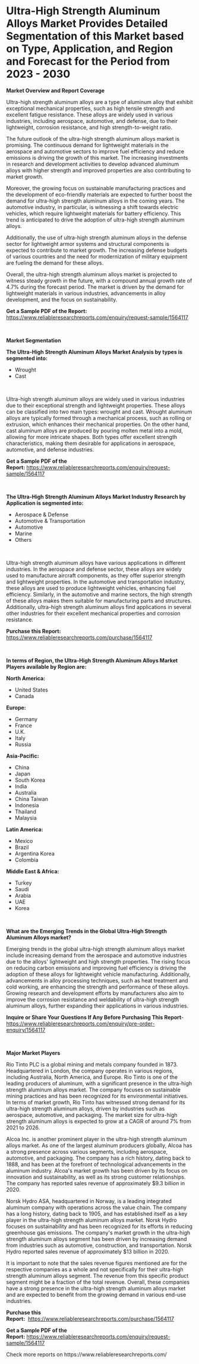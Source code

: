 <p><h1>Ultra-High Strength Aluminum Alloys Market Provides Detailed Segmentation of this Market based on Type, Application, and Region and Forecast for the Period from 2023 - 2030</h1></p><p><strong>Market Overview and Report Coverage</strong></p>
<p><p>Ultra-high strength aluminum alloys are a type of aluminum alloy that exhibit exceptional mechanical properties, such as high tensile strength and excellent fatigue resistance. These alloys are widely used in various industries, including aerospace, automotive, and defense, due to their lightweight, corrosion resistance, and high strength-to-weight ratio.</p><p>The future outlook of the ultra-high strength aluminum alloys market is promising. The continuous demand for lightweight materials in the aerospace and automotive sectors to improve fuel efficiency and reduce emissions is driving the growth of this market. The increasing investments in research and development activities to develop advanced aluminum alloys with higher strength and improved properties are also contributing to market growth.</p><p>Moreover, the growing focus on sustainable manufacturing practices and the development of eco-friendly materials are expected to further boost the demand for ultra-high strength aluminum alloys in the coming years. The automotive industry, in particular, is witnessing a shift towards electric vehicles, which require lightweight materials for battery efficiency. This trend is anticipated to drive the adoption of ultra-high strength aluminum alloys.</p><p>Additionally, the use of ultra-high strength aluminum alloys in the defense sector for lightweight armor systems and structural components is expected to contribute to market growth. The increasing defense budgets of various countries and the need for modernization of military equipment are fueling the demand for these alloys.</p><p>Overall, the ultra-high strength aluminum alloys market is projected to witness steady growth in the future, with a compound annual growth rate of 4.7% during the forecast period. The market is driven by the demand for lightweight materials in various industries, advancements in alloy development, and the focus on sustainability.</p></p>
<p><strong>Get a Sample PDF of the Report:</strong> <a href="https://www.reliableresearchreports.com/enquiry/request-sample/1564117">https://www.reliableresearchreports.com/enquiry/request-sample/1564117</a></p>
<p>&nbsp;</p>
<p><strong>Market Segmentation</strong></p>
<p><strong>The Ultra-High Strength Aluminum Alloys Market Analysis by types is segmented into:</strong></p>
<p><ul><li>Wrought</li><li>Cast</li></ul></p>
<p>&nbsp;</p>
<p><p>Ultra-high strength aluminum alloys are widely used in various industries due to their exceptional strength and lightweight properties. These alloys can be classified into two main types: wrought and cast. Wrought aluminum alloys are typically formed through a mechanical process, such as rolling or extrusion, which enhances their mechanical properties. On the other hand, cast aluminum alloys are produced by pouring molten metal into a mold, allowing for more intricate shapes. Both types offer excellent strength characteristics, making them desirable for applications in aerospace, automotive, and defense industries.</p></p>
<p><strong>Get a Sample PDF of the Report:</strong>&nbsp;<a href="https://www.reliableresearchreports.com/enquiry/request-sample/1564117">https://www.reliableresearchreports.com/enquiry/request-sample/1564117</a></p>
<p>&nbsp;</p>
<p><strong>The Ultra-High Strength Aluminum Alloys Market Industry Research by Application is segmented into:</strong></p>
<p><ul><li>Aerospace & Defense</li><li>Automotive & Transportation</li><li>Automotive</li><li>Marine</li><li>Others</li></ul></p>
<p>&nbsp;</p>
<p><p>Ultra-high strength aluminum alloys have various applications in different industries. In the aerospace and defense sector, these alloys are widely used to manufacture aircraft components, as they offer superior strength and lightweight properties. In the automotive and transportation industry, these alloys are used to produce lightweight vehicles, enhancing fuel efficiency. Similarly, in the automotive and marine sectors, the high strength of these alloys makes them suitable for manufacturing parts and structures. Additionally, ultra-high strength aluminum alloys find applications in several other industries for their excellent mechanical properties and corrosion resistance.</p></p>
<p><strong>Purchase this Report:</strong>&nbsp; <a href="https://www.reliableresearchreports.com/purchase/1564117">https://www.reliableresearchreports.com/purchase/1564117</a></p>
<p>&nbsp;</p>
<p><strong>In terms of Region, the Ultra-High Strength Aluminum Alloys Market Players available by Region are:</strong></p>
<p>
    <p> <strong> North America: </strong>
        <ul>
            <li>United States</li>
            <li>Canada</li>
        </ul>
        </p> 
    <p> <strong> Europe: </strong>
        <ul>
            <li>Germany</li>
            <li>France</li>
            <li>U.K.</li>
            <li>Italy</li>
            <li>Russia</li>
        </ul>
        </p> 
    <p> <strong> Asia-Pacific: </strong>
        <ul>
            <li>China</li>
            <li>Japan</li>
            <li>South Korea</li>
            <li>India</li>
            <li>Australia</li>
            <li>China Taiwan</li>
            <li>Indonesia</li>
            <li>Thailand</li>
            <li>Malaysia</li>
        </ul>
        </p> 
    <p> <strong> Latin America: </strong>
        <ul>
            <li>Mexico</li>
            <li>Brazil</li>
            <li>Argentina Korea</li>
            <li>Colombia</li>
        </ul>
        </p> 
    <p> <strong> Middle East & Africa: </strong>
        <ul>
            <li>Turkey</li>
            <li>Saudi</li>
            <li>Arabia</li>
            <li>UAE</li>
            <li>Korea</li>
        </ul>
    </p>
    </p>
<p>&nbsp;</p>
<p><strong>What are the Emerging Trends in the Global Ultra-High Strength Aluminum Alloys market?</strong></p>
<p><p>Emerging trends in the global ultra-high strength aluminum alloys market include increasing demand from the aerospace and automotive industries due to the alloys' lightweight and high strength properties. The rising focus on reducing carbon emissions and improving fuel efficiency is driving the adoption of these alloys for lightweight vehicle manufacturing. Additionally, advancements in alloy processing techniques, such as heat treatment and cold working, are enhancing the strength and performance of these alloys. Growing research and development efforts by manufacturers also aim to improve the corrosion resistance and weldability of ultra-high strength aluminum alloys, further expanding their applications in various industries.</p></p>
<p><strong>Inquire or Share Your Questions If Any Before Purchasing This Report</strong>- <a href="https://www.reliableresearchreports.com/enquiry/pre-order-enquiry/1564117">https://www.reliableresearchreports.com/enquiry/pre-order-enquiry/1564117</a></p>
<p>&nbsp;</p>
<p><strong>Major Market Players</strong></p>
<p><p>Rio Tinto PLC is a global mining and metals company founded in 1873. Headquartered in London, the company operates in various regions, including Australia, North America, and Europe. Rio Tinto is one of the leading producers of aluminum, with a significant presence in the ultra-high strength aluminum alloys market. The company focuses on sustainable mining practices and has been recognized for its environmental initiatives. In terms of market growth, Rio Tinto has witnessed strong demand for its ultra-high strength aluminum alloys, driven by industries such as aerospace, automotive, and packaging. The market size for ultra-high strength aluminum alloys is expected to grow at a CAGR of around 7% from 2021 to 2026.</p><p>Alcoa Inc. is another prominent player in the ultra-high strength aluminum alloys market. As one of the largest aluminum producers globally, Alcoa has a strong presence across various segments, including aerospace, automotive, and packaging. The company has a rich history, dating back to 1888, and has been at the forefront of technological advancements in the aluminum industry. Alcoa's market growth has been driven by its focus on innovation and sustainability, as well as its strong customer relationships. The company has reported sales revenue of approximately $9.3 billion in 2020.</p><p>Norsk Hydro ASA, headquartered in Norway, is a leading integrated aluminum company with operations across the value chain. The company has a long history, dating back to 1905, and has established itself as a key player in the ultra-high strength aluminum alloys market. Norsk Hydro focuses on sustainability and has been recognized for its efforts in reducing greenhouse gas emissions. The company's market growth in the ultra-high strength aluminum alloys segment has been driven by increasing demand from industries such as automotive, construction, and transportation. Norsk Hydro reported sales revenue of approximately $13 billion in 2020.</p><p>It is important to note that the sales revenue figures mentioned are for the respective companies as a whole and not specifically for their ultra-high strength aluminum alloys segment. The revenue from this specific product segment might be a fraction of the total revenue. Overall, these companies have a strong presence in the ultra-high strength aluminum alloys market and are expected to benefit from the growing demand in various end-use industries.</p></p>
<p><strong>Purchase this Report:</strong>&nbsp;&nbsp;<a href="https://www.reliableresearchreports.com/purchase/1564117">https://www.reliableresearchreports.com/purchase/1564117</a></p>
<p></p>
<p><strong>Get a Sample PDF of the Report:</strong>&nbsp;<a href="https://www.reliableresearchreports.com/enquiry/request-sample/1564117">https://www.reliableresearchreports.com/enquiry/request-sample/1564117</a></p>
<p>Check more reports on https://www.reliableresearchreports.com/</p>